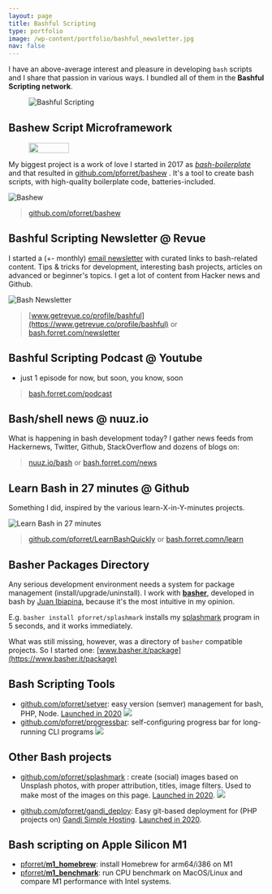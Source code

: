```yaml
---
layout: page
title: Bashful Scripting
type: portfolio
image: /wp-content/portfolio/bashful_newsletter.jpg
nav: false
---
```

I have an above-average interest and pleasure in developing <code>bash</code> scripts and I share that passion in various ways.
I bundled all of them in the <strong>Bashful Scripting network</strong>.
<figure class="aligncenter size-large"><img src="https://img.shields.io/badge/bashful-scripting-orange" alt="Bashful Scripting"/></figure>

## Bashew Script Microframework

<div class="wp-block-image"><figure class="alignright size-large is-resized"><img src="https://img.shields.io/github/stars/pforret/bashew?label=Stars&amp;logo=github" alt="" width="79" height="20"/></figure></div>

My biggest project is a work of love I started in 2017 as <em><a href="https://blog.forret.com/2018/06/03/bash-boilerplate-generator/">bash-boilerplate</a></em> and that resulted in [github.com/pforret/bashew](https://github.com/pforret/bashew) . It's a tool to create bash scripts, with high-quality boilerplate code, batteries-included.

![Bashew](https://blog.forret.com/wp-content/uploads/2021/01/bashew.jpg)

> [github.com/pforret/bashew](https://github.com/pforret/bashew)

## Bashful Scripting Newsletter @ Revue

I started a (+- monthly) <a href="https://blog.forret.com/2020/07/28/bashful-thinking-a-newsletter-for-bash-enthusiasts/">email newsletter</a> with curated links to bash-related content. 
Tips &amp; tricks for development, interesting bash projects, articles on advanced or beginner's topics. 
I get a lot of content from Hacker news and Github.


![Bash Newsletter](https://blog.forret.com/wp-content/uploads/2021/01/Screenshot-2021-01-24-at-15.01.52.png)

> [www.getrevue.co/profile/bashful](https://www.getrevue.co/profile/bashful) or
> [bash.forret.com/newsletter](https://bash.forret.com/newsletter)

## Bashful Scripting Podcast @ Youtube

* just 1 episode for now, but soon, you know, soon

> [bash.forret.com/podcast](https://bash.forret.com/podcast) 

## Bash/shell news @ nuuz.io

What is happening in bash development today? I gather news feeds from Hackernews, Twitter, Github, StackOverflow and dozens of blogs on:

> [nuuz.io/bash](https://nuuz.io/bash) or 
> [bash.forret.com/news](https://bash.forret.com/news)

## Learn Bash in 27 minutes @ Github

Something I did, inspired by the various learn-X-in-Y-minutes projects.

![Learn Bash in 27 minutes](https://blog.forret.com/wp-content/uploads/2021/01/learnbash-1024x444.jpg)

> [github.com/pforret/LearnBashQuickly](https://github.com/pforret/LearnBashQuickly) or 
> [bash.forret.comn/learn](https://bash.forret.comn/learn)

## Basher Packages Directory

Any serious development environment needs a system for package management (install/upgrade/uninstall). I work with <strong><a href="https://github.com/basherpm/basher">basher</a></strong>, developed in bash by <a href="https://github.com/juanibiapina">Juan Ibiapina</a>, because it's the most intuitive in my opinion.

E.g. <code>basher install pforret/splashmark</code> installs my [splashmark](https://github.com/pforret/splashmark) program in 5 seconds, and it works immediately.</p>

What was still missing, however, was a directory of `basher` compatible projects. 
So I started one: [www.basher.it/package](https://www.basher.it/package)

## Bash Scripting Tools

* [github.com/pforret/setver](https://github.com/pforret/setver): easy version (semver) management for bash, PHP, Node. [Launched in 2020](https://blog.forret.com/2020/07/31/package-version-management-with-semver-sh) ![](https://blog.forret.com/wp-content/uploads/2021/01/setver.jpg)
* [github.com/pforret/progressbar](https://github.com/pforret/progressbar): self-configuring progress bar for long-running CLI programs ![](https://blog.forret.com/wp-content/uploads/2021/01/progressbar.jpg) 

## Other Bash projects

* [github.com/pforret/splashmark](https://github.com/pforret/splashmark) : create (social) images based on Unsplash photos, with proper attribution, titles, image filters. Used to make most of the images on this page. <a href="https://blog.forret.com/2020/10/07/new-script-splashmark-easy-unsplash-image-markup-on-the-command-line/">Launched in 2020</a>. ![](https://blog.forret.com/wp-content/uploads/2021/01/splashmark-1024x512.jpg)

* [github.com/pforret/gandi_deploy](https://github.com/pforret/gandi_deploy): Easy git-based deployment for (PHP projects on) <a href="https://gandi.link/f/4a9c1f95">Gandi Simple Hosting</a>. <a href="https://blog.forret.com/2020/04/06/easy-site-deployment-on-gandi/">Launched in 2020</a>.

## Bash scripting on Apple Silicon M1

* <a href="https://github.com/pforret/m1_homebrew">pforret/<strong>m1_homebrew</strong></a>: install Homebrew for arm64/i386 on M1
* <a href="https://github.com/pforret/m1_benchmark">pforret/<strong>m1_benchmark</strong></a>: run CPU benchmark on MacOS/Linux and compare M1 performance with Intel systems.</li></ul>

